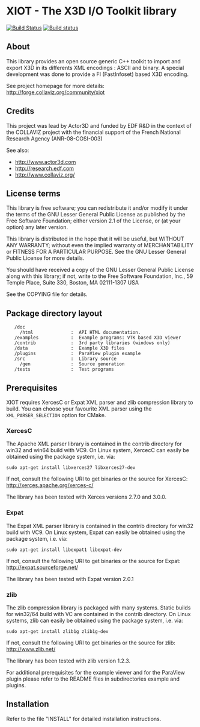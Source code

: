 # XIOT - The X3D I/O Toolkit library 

[![Build Status](https://travis-ci.org/Supporting/xiot.svg?branch=master)](https://travis-ci.org/Supporting/xiot)
[![Build status](https://ci.appveyor.com/api/projects/status/tiy0r1f9dmpte1tq/branch/master?svg=true)](https://ci.appveyor.com/project/Supporting/xiot/branch/master)

## About

This library provides an open source generic C++ toolkit to import and
export X3D in its differents XML encodings : ASCII and binary. A special
development was done to provide a FI (FastInfoset) based X3D encoding.

See project homepage for more details:
http://forge.collaviz.org/community/xiot
	
## Credits

This project was lead by Actor3D and funded by EDF R&D in the context of 
the COLLAVIZ project with the financial support of the French National 
Research Agency (ANR-08-COSI-003)

See also:
* http://www.actor3d.com
* http://research.edf.com
* http://www.collaviz.org/

## License terms

This library is free software; you can redistribute it and/or modify it
under the terms of the GNU Lesser General Public License as published by the
Free Software Foundation; either version 2.1 of the License, or (at your
option) any later version.

This library is distributed in the hope that it will be useful, but WITHOUT
ANY WARRANTY; without even the implied warranty of MERCHANTABILITY or
FITNESS FOR A PARTICULAR PURPOSE.  See the GNU Lesser General Public License
for more details.

You should have received a copy of the GNU Lesser General Public License
along with this library; if not, write to the Free Software Foundation,
Inc., 59 Temple Place, Suite 330, Boston, MA  02111-1307  USA

See the COPYING file for details.
	
## Package directory layout
```
   /doc
     /html              :  API HTML documentation.
   /examples            :  Example programs: VTK based X3D viewer
   /contrib             :  3rd party libraries (windows only)
   /data                :  Example X3D files
   /plugins             :  ParaView plugin example
   /src                 :  Library source
     /gen			    :  Source generation
   /tests               :  Test programs
```
   
## Prerequisites

XIOT requires XercesC or Expat XML parser and zlib compression library to
build. You can choose your favourite XML parser using the
`XML_PARSER_SELECTION` option for CMake.
	
### XercesC
The Apache XML parser library is contained in the contrib directory for
win32 and win64 build with VC9. On Linux system, XercecC can easily be 
obtained using the package system, i.e. via:

	sudo apt-get install libxerces27 libxerces27-dev

If not, consult the following URI to get binaries or the source for 
XercesC: http://xerces.apache.org/xerces-c/

The library has been tested with Xerces versions 2.7.0 and 3.0.0.

### Expat

The Expat XML parser library is contained in the contrib directory for win32 build with VC9. On Linux system, Expat can easily be 
obtained using the package system, i.e. via:

	sudo apt-get install libexpat1 libexpat-dev

If not, consult the following URI to get binaries or the source for Expat: http://expat.sourceforge.net/

The library has been tested with Expat version 2.0.1

### zlib

The zlib compression library is packaged with many systems. Static builds for win32/64 build with VC are contained in the contrib directory. On Linux systems, zlib can easily be obtained using the package system, i.e. via:

	sudo apt-get install zlib1g zlib1g-dev

If not, consult the following URI to get binaries or the source for zlib: http://www.zlib.net/

The library has been tested with zlib version 1.2.3.

For additional prerequisites for the example viewer and for the ParaView plugin please refer to the README files in subdirectories example and plugins.

## Installation

Refer to the file "INSTALL" for detailed installation instructions.
	
	
